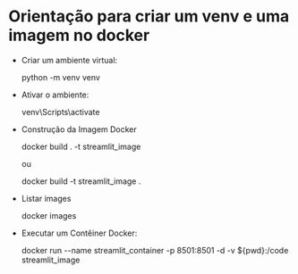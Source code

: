 # Orientação para criar um venv e uma imagem no docker
- Criar um ambiente virtual:
  
    python -m venv venv

- Ativar o ambiente: 

   venv\Scripts\activate

- Construção da Imagem Docker

   docker build . -t streamlit_image

  ou

  docker build -t streamlit_image .

- Listar images

  docker images
  
- Executar um Contêiner Docker:
  
    docker run --name streamlit_container -p 8501:8501 -d -v ${pwd}:/code streamlit_image
